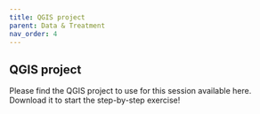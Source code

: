 ```yaml
---
title: QGIS project
parent: Data & Treatment
nav_order: 4
---
```


## QGIS project

Please find the QGIS project to use for this session available here. Download it to start the step-by-step exercise!
